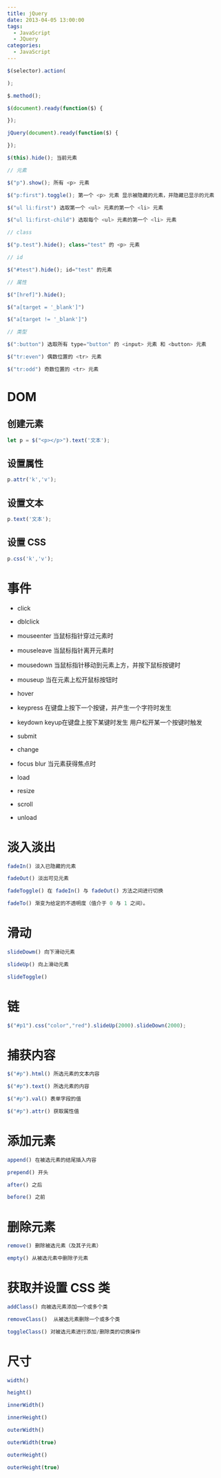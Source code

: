 ```yaml
---
title: jQuery
date: 2013-04-05 13:00:00
tags:
  - JavaScript
  - JQuery
categories:
  - JavaScript
---
```


```js
$(selector).action(

);

$.method();

$(document).ready(function($) {

});

jQuery(document).ready(function($) {

});
```

<!--more-->

```js
$(this).hide(); 当前元素

// 元素

$("p").show(); 所有 <p> 元素

$("p:first").toggle(); 第一个 <p> 元素 显示被隐藏的元素，并隐藏已显示的元素

$("ul li:first") 选取第一个 <ul> 元素的第一个 <li> 元素

$("ul li:first-child") 选取每个 <ul> 元素的第一个 <li> 元素

// class

$("p.test").hide(); class="test" 的 <p> 元素

// id

$("#test").hide(); id="test" 的元素

// 属性

$("[href]").hide();

$("a[target = '_blank']")

$("a[target != '_blank']")

// 类型

$(":button") 选取所有 type="button" 的 <input> 元素 和 <button> 元素

$("tr:even") 偶数位置的 <tr> 元素

$("tr:odd") 奇数位置的 <tr> 元素
```

# DOM

## 创建元素

```js
let p = $("<p></p>").text('文本');
```

## 设置属性

```js
p.attr('k','v');
```

## 设置文本

```js
p.text('文本');
```

## 设置 CSS

```js
p.css('k','v');
```

# 事件

* click

* dblclick

* mouseenter 当鼠标指针穿过元素时

* mouseleave 当鼠标指针离开元素时

* mousedown 当鼠标指针移动到元素上方，并按下鼠标按键时

* mouseup 当在元素上松开鼠标按钮时

* hover

* keypress 在键盘上按下一个按键，并产生一个字符时发生

* keydown keyup在键盘上按下某键时发生 用户松开某一个按键时触发

* submit

* change

* focus blur 当元素获得焦点时

* load

* resize

* scroll

* unload

# 淡入淡出

```js
fadeIn() 淡入已隐藏的元素

fadeOut() 淡出可见元素

fadeToggle() 在 fadeIn() 与 fadeOut() 方法之间进行切换

fadeTo() 渐变为给定的不透明度（值介于 0 与 1 之间）。
```

# 滑动

```js
slideDowm() 向下滑动元素

slideUp() 向上滑动元素

slideToggle()
```

# 链

```js
$("#p1").css("color","red").slideUp(2000).slideDown(2000);
```

# 捕获内容

```js
$("#p").html() 所选元素的文本内容

$("#p").text() 所选元素的内容

$("#p").val() 表单字段的值

$("#p").attr() 获取属性值
```

# 添加元素

```js
append() 在被选元素的结尾插入内容

prepend() 开头

after() 之后

before() 之前
```

# 删除元素

```js
remove() 删除被选元素（及其子元素）

empty() 从被选元素中删除子元素
```

# 获取并设置 CSS 类

```js
addClass() 向被选元素添加一个或多个类

removeClass()  从被选元素删除一个或多个类

toggleClass() 对被选元素进行添加/删除类的切换操作
```

# 尺寸

```js
width()

height()

innerWidth()

innerHeight()

outerWidth()

outerWidth(true)

outerHeight()

outerHeight(true)
```
